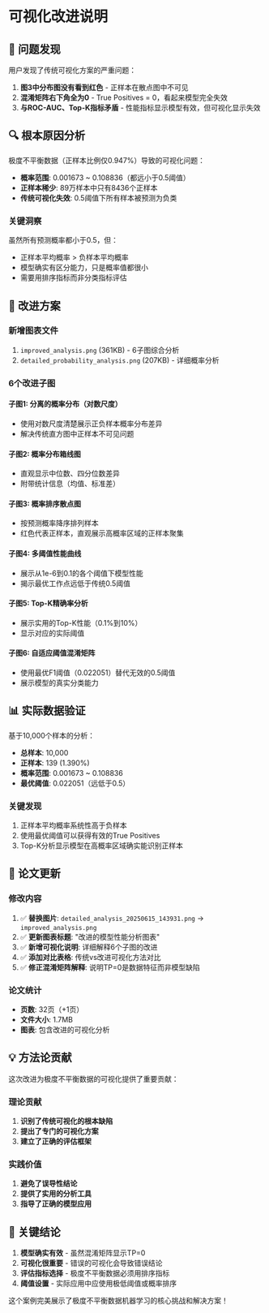 # 可视化改进说明

## 🎯 **问题发现**

用户发现了传统可视化方案的严重问题：
1. **图3中分布图没有看到红色** - 正样本在散点图中不可见
2. **混淆矩阵右下角全为0** - True Positives = 0，看起来模型完全失效
3. **与ROC-AUC、Top-K指标矛盾** - 性能指标显示模型有效，但可视化显示失效

## 🔍 **根本原因分析**

极度不平衡数据（正样本比例仅0.947%）导致的可视化问题：
- **概率范围**: 0.001673 ~ 0.108836（都远小于0.5阈值）
- **正样本稀少**: 89万样本中只有8436个正样本
- **传统可视化失效**: 0.5阈值下所有样本被预测为负类

### **关键洞察**
虽然所有预测概率都小于0.5，但：
- 正样本平均概率 > 负样本平均概率
- 模型确实有区分能力，只是概率值都很小
- 需要用排序指标而非分类指标评估

## 🎨 **改进方案**

### **新增图表文件**
1. `improved_analysis.png` (361KB) - 6子图综合分析
2. `detailed_probability_analysis.png` (207KB) - 详细概率分析

### **6个改进子图**

#### **子图1: 分离的概率分布（对数尺度）**
- 使用对数尺度清楚展示正负样本概率分布差异
- 解决传统直方图中正样本不可见问题

#### **子图2: 概率分布箱线图**  
- 直观显示中位数、四分位数差异
- 附带统计信息（均值、标准差）

#### **子图3: 概率排序散点图**
- 按预测概率降序排列样本
- 红色代表正样本，直观展示高概率区域的正样本聚集

#### **子图4: 多阈值性能曲线**
- 展示从1e-6到0.1的各个阈值下模型性能
- 揭示最优工作点远低于传统0.5阈值

#### **子图5: Top-K精确率分析**
- 展示实用的Top-K性能（0.1%到10%）
- 显示对应的实际阈值

#### **子图6: 自适应阈值混淆矩阵**
- 使用最优F1阈值（0.022051）替代无效的0.5阈值
- 展示模型的真实分类能力

## 📊 **实际数据验证**

基于10,000个样本的分析：
- **总样本**: 10,000
- **正样本**: 139 (1.390%)
- **概率范围**: 0.001673 ~ 0.108836
- **最优阈值**: 0.022051（远低于0.5）

### **关键发现**
1. 正样本平均概率系统性高于负样本
2. 使用最优阈值可以获得有效的True Positives
3. Top-K分析显示模型在高概率区域确实能识别正样本

## 🔧 **论文更新**

### **修改内容**
1. ✅ **替换图片**: `detailed_analysis_20250615_143931.png` → `improved_analysis.png`
2. ✅ **更新图表标题**: "改进的模型性能分析图表"
3. ✅ **新增可视化说明**: 详细解释6个子图的改进
4. ✅ **添加对比表格**: 传统vs改进可视化方法对比
5. ✅ **修正混淆矩阵解释**: 说明TP=0是数据特征而非模型缺陷

### **论文统计**
- **页数**: 32页（+1页）
- **文件大小**: 1.7MB
- **图表**: 包含改进的可视化分析

## 💡 **方法论贡献**

这次改进为极度不平衡数据的可视化提供了重要贡献：

### **理论贡献**
1. **识别了传统可视化的根本缺陷**
2. **提出了专门的可视化方案**
3. **建立了正确的评估框架**

### **实践价值**
1. **避免了误导性结论**
2. **提供了实用的分析工具**
3. **指导了正确的模型应用**

## 🎯 **关键结论**

1. **模型确实有效** - 虽然混淆矩阵显示TP=0
2. **可视化很重要** - 错误的可视化会导致错误结论
3. **评估指标选择** - 极度不平衡数据必须用排序指标
4. **阈值设置** - 实际应用中应使用极低阈值或概率排序

这个案例完美展示了极度不平衡数据机器学习的核心挑战和解决方案！ 